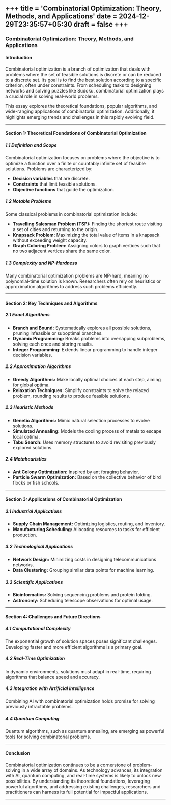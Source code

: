 +++
title = 'Combinatorial Optimization: Theory, Methods, and Applications'
date = 2024-12-29T23:35:57+05:30
draft = false
+++
---

### **Combinatorial Optimization: Theory, Methods, and Applications**

#### **Introduction**
Combinatorial optimization is a branch of optimization that deals with problems where the set of feasible solutions is discrete or can be reduced to a discrete set. Its goal is to find the best solution according to a specific criterion, often under constraints. From scheduling tasks to designing networks and solving puzzles like Sudoku, combinatorial optimization plays a crucial role in solving real-world problems.

This essay explores the theoretical foundations, popular algorithms, and wide-ranging applications of combinatorial optimization. Additionally, it highlights emerging trends and challenges in this rapidly evolving field.

---

#### **Section 1: Theoretical Foundations of Combinatorial Optimization**

##### **1.1 Definition and Scope**
Combinatorial optimization focuses on problems where the objective is to optimize a function over a finite or countably infinite set of feasible solutions. Problems are characterized by:
- **Decision variables** that are discrete.
- **Constraints** that limit feasible solutions.
- **Objective functions** that guide the optimization.

##### **1.2 Notable Problems**
Some classical problems in combinatorial optimization include:
- **Travelling Salesman Problem (TSP):** Finding the shortest route visiting a set of cities and returning to the origin.
- **Knapsack Problem:** Maximizing the total value of items in a knapsack without exceeding weight capacity.
- **Graph Coloring Problem:** Assigning colors to graph vertices such that no two adjacent vertices share the same color.

##### **1.3 Complexity and NP-Hardness**
Many combinatorial optimization problems are NP-hard, meaning no polynomial-time solution is known. Researchers often rely on heuristics or approximation algorithms to address such problems efficiently.

---

#### **Section 2: Key Techniques and Algorithms**

##### **2.1 Exact Algorithms**
- **Branch and Bound:** Systematically explores all possible solutions, pruning infeasible or suboptimal branches.
- **Dynamic Programming:** Breaks problems into overlapping subproblems, solving each once and storing results.
- **Integer Programming:** Extends linear programming to handle integer decision variables.

##### **2.2 Approximation Algorithms**
- **Greedy Algorithms:** Make locally optimal choices at each step, aiming for global optima.
- **Relaxation Techniques:** Simplify constraints to solve the relaxed problem, rounding results to produce feasible solutions.

##### **2.3 Heuristic Methods**
- **Genetic Algorithms:** Mimic natural selection processes to evolve solutions.
- **Simulated Annealing:** Models the cooling process of metals to escape local optima.
- **Tabu Search:** Uses memory structures to avoid revisiting previously explored solutions.

##### **2.4 Metaheuristics**
- **Ant Colony Optimization:** Inspired by ant foraging behavior.
- **Particle Swarm Optimization:** Based on the collective behavior of bird flocks or fish schools.

---

#### **Section 3: Applications of Combinatorial Optimization**

##### **3.1 Industrial Applications**
- **Supply Chain Management:** Optimizing logistics, routing, and inventory.
- **Manufacturing Scheduling:** Allocating resources to tasks for efficient production.

##### **3.2 Technological Applications**
- **Network Design:** Minimizing costs in designing telecommunications networks.
- **Data Clustering:** Grouping similar data points for machine learning.

##### **3.3 Scientific Applications**
- **Bioinformatics:** Solving sequencing problems and protein folding.
- **Astronomy:** Scheduling telescope observations for optimal usage.

---

#### **Section 4: Challenges and Future Directions**

##### **4.1 Computational Complexity**
The exponential growth of solution spaces poses significant challenges. Developing faster and more efficient algorithms is a primary goal.

##### **4.2 Real-Time Optimization**
In dynamic environments, solutions must adapt in real-time, requiring algorithms that balance speed and accuracy.

##### **4.3 Integration with Artificial Intelligence**
Combining AI with combinatorial optimization holds promise for solving previously intractable problems.

##### **4.4 Quantum Computing**
Quantum algorithms, such as quantum annealing, are emerging as powerful tools for solving combinatorial problems.

---

#### **Conclusion**
Combinatorial optimization continues to be a cornerstone of problem-solving in a wide array of domains. As technology advances, its integration with AI, quantum computing, and real-time systems is likely to unlock new possibilities. By understanding its theoretical foundations, leveraging powerful algorithms, and addressing existing challenges, researchers and practitioners can harness its full potential for impactful applications.

---